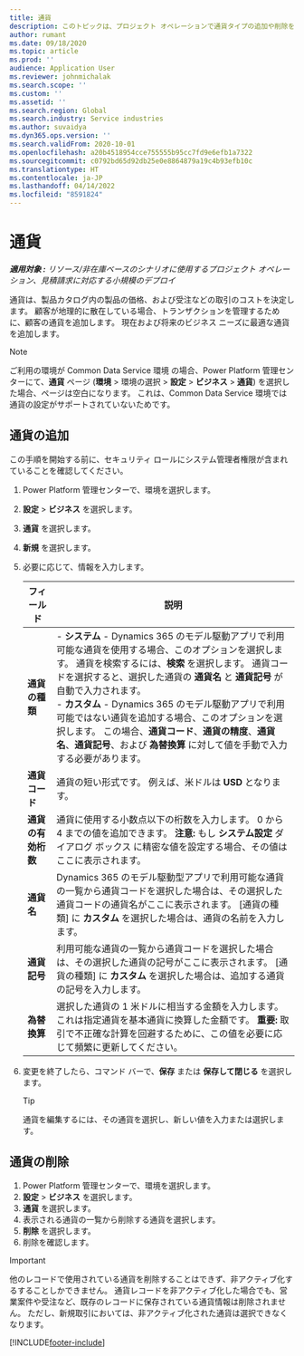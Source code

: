 ```yaml
---
title: 通貨
description: このトピックは、プロジェクト オペレーションで通貨タイプの追加や削除をする方法について説明します。
author: rumant
ms.date: 09/18/2020
ms.topic: article
ms.prod: ''
audience: Application User
ms.reviewer: johnmichalak
ms.search.scope: ''
ms.custom: ''
ms.assetid: ''
ms.search.region: Global
ms.search.industry: Service industries
ms.author: suvaidya
ms.dyn365.ops.version: ''
ms.search.validFrom: 2020-10-01
ms.openlocfilehash: a20b4518954cce755555b95cc7fd9e6efb1a7322
ms.sourcegitcommit: c0792bd65d92db25e0e8864879a19c4b93efb10c
ms.translationtype: HT
ms.contentlocale: ja-JP
ms.lasthandoff: 04/14/2022
ms.locfileid: "8591824"
---
```

# <a name="currency"></a>通貨

_**適用対象 :** リソース/非在庫ベースのシナリオに使用するプロジェクト オペレーション、見積請求に対応する小規模のデプロイ_



通貨は、製品カタログ内の製品の価格、および受注などの取引のコストを決定します。 顧客が地理的に散在している場合、トランザクションを管理するために、顧客の通貨を追加します。 現在および将来のビジネス ニーズに最適な通貨を追加します。  

> [!NOTE]
> ご利用の環境が Common Data Service 環境 の場合、Power Platform 管理センターにて、**通貨** ページ (**環境** > 環境の選択 > **設定** > **ビジネス** > **通貨**) を選択した場合、ページは空白になります。 これは、Common Data Service 環境では通貨の設定がサポートされていないためです。

## <a name="add-a-currency"></a>通貨の追加  
この手順を開始する前に、セキュリティ ロールにシステム管理者権限が含まれていることを確認してください。 

1. Power Platform 管理センターで、環境を選択します。 
2. **設定** > **ビジネス** を選択します。
3. **通貨** を選択します。  
4. **新規** を選択します。  
5. 必要に応じて、情報を入力します。  


   |          フィールド          |                                                                                                                                                                                                                                                                                                                                                                            説明                                                                                                                                                                                                                                                                                                                                                                            |
   |-------------------------|-------------------------------------------------------------------------------------------------------------------------------------------------------------------------------------------------------------------------------------------------------------------------------------------------------------------------------------------------------------------------------------------------------------------------------------------------------------------------------------------------------------------------------------------------------------------------------------------------------------------------------------------------------------------------------------------------------------------------------------------------------------------|
   |    **通貨の種類**    | - **システム** - Dynamics 365 のモデル駆動アプリで利用可能な通貨を使用する場合、このオプションを選択します。 通貨を検索するには、**検索** を選択します。 通貨コードを選択すると、選択した通貨の **通貨名** と **通貨記号** が自動で入力されます。<br />- **カスタム** - Dynamics 365 のモデル駆動アプリで利用可能ではない通貨を追加する場合、このオプションを選択します。 この場合、**通貨コード**、**通貨の精度**、**通貨名**、**通貨記号**、および **為替換算** に対して値を手動で入力する必要があります。 |
   |    **通貨コード**    |                                                                                                                                                                                                                                                                                                                                            通貨の短い形式です。 例えば、米ドルは **USD** となります。                                                                                                                                                                                                                                                                                                                                            |
   | **通貨の有効桁数**  |                                                                                                                                                                                  通貨に使用する小数点以下の桁数を入力します。  0 から 4 までの値を追加できます。 **注意:** もし **システム設定** ダイアログ ボックス に精密な値を設定する場合、その値はここに表示されます。                                                                                                                                                                                  |
   |    **通貨名**    |                                                                                                                                                                                                                                         Dynamics 365 のモデル駆動型アプリで利用可能な通貨の一覧から通貨コードを選択した場合は、その選択した通貨コードの通貨名がここに表示されます。 [通貨の種類] に **カスタム** を選択した場合は、通貨の名前を入力します。                                                                                                                                                                                                                                          |
   |   **通貨記号**   |                                                                                                                                                                                                                                                                      利用可能な通貨の一覧から通貨コードを選択した場合は、その選択した通貨の記号がここに表示されます。 [通貨の種類] に **カスタム** を選択した場合は、追加する通貨の記号を入力します。                                                                                                                                                                                                                                                                       |
   | **為替換算** |                                                                                                                                                                                                                                     選択した通貨の 1 米ドルに相当する金額を入力します。 これは指定通貨を基本通貨に換算した金額です。 **重要:** 取引で不正確な計算を回避するために、この値を必要に応じて頻繁に更新してください。                                                                                                                                                                                                                                      |


6. 変更を終了したら、コマンド バーで、**保存** または **保存して閉じる** を選択します。  

   > [!TIP]
   >  通貨を編集するには、その通貨を選択し、新しい値を入力または選択します。  

## <a name="delete-a-currency"></a>通貨の削除  

1. Power Platform 管理センターで、環境を選択します。 
2. **設定** > **ビジネス** を選択します。
3. **通貨** を選択します。  
4. 表示される通貨の一覧から削除する通貨を選択します。  
5. **削除** を選択します。  
6. 削除を確認します。  

> [!IMPORTANT]
>  他のレコードで使用されている通貨を削除することはできず、非アクティブ化するすることしかできません。 通貨レコードを非アクティブ化した場合でも、営業案件や受注など、既存のレコードに保存されている通貨情報は削除されません。 ただし、新規取引においては、非アクティブ化された通貨は選択できなくなります。  


[!INCLUDE[footer-include](../includes/footer-banner.md)]